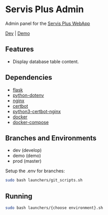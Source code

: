 # Servis Plus Admin

Admin panel for the [Servis Plus WebApp](https://github.com/The-One-Reborn-developer/servis-plus-dev)

[Dev](https://servisplus-admin-development.mooo.com:10443) | [Demo](https://servisplus-admin-demo.mooo.com:11443)

## Features

* Display database table content.

## Dependencies

* [flask](https://flask.palletsprojects.com/en/3.0.x/)
* [python-dotenv](https://github.com/theskumar/python-dotenv)
* [nginx](https://nginx.org/en/)
* [certbot](https://certbot.eff.org/)
* [python3-certbot-nginx](https://github.com/certbot/certbot/tree/main/certbot-nginx)
* [docker](https://www.docker.com/)
* [docker-compose](https://docs.docker.com/compose/)

## Branches and Environments

* dev (develop)
* demo (demo)
* prod (master)

Setup the .env for branches:

```bash
sudo bash launchers/git_scripts.sh
```

## Running

```bash
sudo bash launchers/{choose environment}.sh
```

